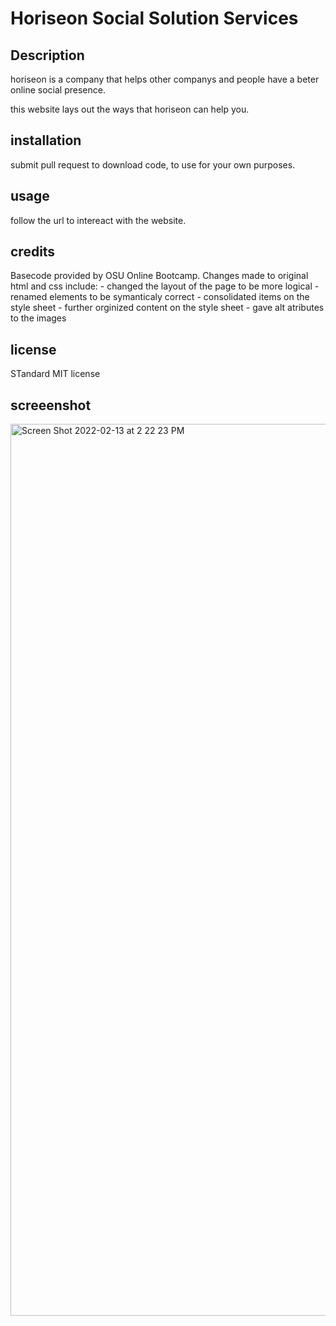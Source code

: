 # Horiseon Social Solution Services

## Description

horiseon is a company that helps other companys and people have a beter online social presence. 

this website lays out the ways that horiseon can help you.

## installation

submit pull request to download code, to use for your own purposes.

## usage

follow the url to intereact with the website.

## credits

  Basecode provided by OSU Online Bootcamp. Changes made to original html and css include:
    - changed the layout of the page to be more logical
    - renamed elements to be symanticaly correct
    - consolidated items on the style sheet
    - further orginized content on the style sheet
    - gave alt atributes to the images 
  

## license 

  STandard MIT license

## screeenshot 
  
  <img width="1427" alt="Screen Shot 2022-02-13 at 2 22 23 PM" src="https://user-images.githubusercontent.com/97133188/153771162-139a116f-dc34-4fba-ae64-b9892c9ac405.png">
